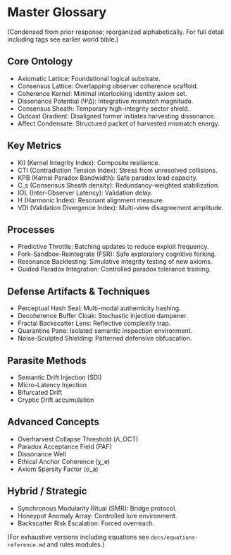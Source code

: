 # Master Glossary

(Condensed from prior response; reorganized alphabetically. For full detail including tags see earlier world bible.)

## Core Ontology
- Axiomatic Lattice: Foundational logical substrate.
- Consensus Lattice: Overlapping observer coherence scaffold.
- Coherence Kernel: Minimal interlocking identity axiom set.
- Dissonance Potential (ΨΔ): Integrative mismatch magnitude.
- Consensus Sheath: Temporary high-integrity sector shield.
- Outcast Gradient: Disaligned former initiates harvesting dissonance.
- Affect Condensate: Structured packet of harvested mismatch energy.

## Key Metrics
- KII (Kernel Integrity Index): Composite resilience.
- CTI (Contradiction Tension Index): Stress from unresolved collisions.
- KPB (Kernel Paradox Bandwidth): Safe paradox load capacity.
- C_s (Consensus Sheath density): Redundancy-weighted stabilization.
- IOL (Inter-Observer Latency): Validation delay.
- H (Harmonic Index): Resonant alignment measure.
- VDI (Validation Divergence Index): Multi-view disagreement amplitude.

## Processes
- Predictive Throttle: Batching updates to reduce exploit frequency.
- Fork-Sandbox-Reintegrate (FSR): Safe exploratory cognitive forking.
- Resonance Backtesting: Simulative integrity testing of new axioms.
- Guided Paradox Integration: Controlled paradox tolerance training.

## Defense Artifacts & Techniques
- Perceptual Hash Seal: Multi-modal authenticity hashing.
- Decoherence Buffer Cloak: Stochastic injection dampener.
- Fractal Backscatter Lens: Reflective complexity trap.
- Quarantine Pane: Isolated semantic inspection environment.
- Noise-Sculpted Shielding: Patterned defensive obfuscation.

## Parasite Methods
- Semantic Drift Injection (SDI)
- Micro-Latency Injection
- Bifurcated Drift
- Cryptic Drift accumulation

## Advanced Concepts
- Overharvest Collapse Threshold (Λ_OCT)
- Paradox Acceptance Field (PAF)
- Dissonance Well
- Ethical Anchor Coherence (χ_e)
- Axiom Sparsity Factor (σ_a)

## Hybrid / Strategic
- Synchronous Modularity Ritual (SMR): Bridge protocol.
- Honeypot Anomaly Array: Controlled lure environment.
- Backscatter Risk Escalation: Forced overreach.

(For exhaustive versions including equations see `docs/equations-reference.md` and rules modules.)